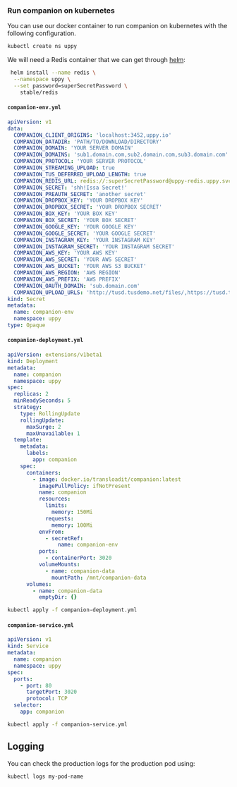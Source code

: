 ### Run companion on kubernetes

You can use our docker container to run companion on kubernetes with the
following configuration.

```bash
kubectl create ns uppy
```

We will need a Redis container that we can get through
[helm](https://github.com/kubernetes/helm):

```bash
 helm install --name redis \
  --namespace uppy \
  --set password=superSecretPassword \
    stable/redis
```

#### `companion-env.yml`

```yaml
apiVersion: v1
data:
  COMPANION_CLIENT_ORIGINS: 'localhost:3452,uppy.io'
  COMPANION_DATADIR: 'PATH/TO/DOWNLOAD/DIRECTORY'
  COMPANION_DOMAIN: 'YOUR SERVER DOMAIN'
  COMPANION_DOMAINS: 'sub1.domain.com,sub2.domain.com,sub3.domain.com'
  COMPANION_PROTOCOL: 'YOUR SERVER PROTOCOL'
  COMPANION_STREAMING_UPLOAD: true
  COMPANION_TUS_DEFERRED_UPLOAD_LENGTH: true
  COMPANION_REDIS_URL: redis://:superSecretPassword@uppy-redis.uppy.svc.cluster.local:6379
  COMPANION_SECRET: 'shh!Issa Secret!'
  COMPANION_PREAUTH_SECRET: 'another secret'
  COMPANION_DROPBOX_KEY: 'YOUR DROPBOX KEY'
  COMPANION_DROPBOX_SECRET: 'YOUR DROPBOX SECRET'
  COMPANION_BOX_KEY: 'YOUR BOX KEY'
  COMPANION_BOX_SECRET: 'YOUR BOX SECRET'
  COMPANION_GOOGLE_KEY: 'YOUR GOOGLE KEY'
  COMPANION_GOOGLE_SECRET: 'YOUR GOOGLE SECRET'
  COMPANION_INSTAGRAM_KEY: 'YOUR INSTAGRAM KEY'
  COMPANION_INSTAGRAM_SECRET: 'YOUR INSTAGRAM SECRET'
  COMPANION_AWS_KEY: 'YOUR AWS KEY'
  COMPANION_AWS_SECRET: 'YOUR AWS SECRET'
  COMPANION_AWS_BUCKET: 'YOUR AWS S3 BUCKET'
  COMPANION_AWS_REGION: 'AWS REGION'
  COMPANION_AWS_PREFIX: 'AWS PREFIX'
  COMPANION_OAUTH_DOMAIN: 'sub.domain.com'
  COMPANION_UPLOAD_URLS: 'http://tusd.tusdemo.net/files/,https://tusd.tusdemo.net/files/'
kind: Secret
metadata:
  name: companion-env
  namespace: uppy
type: Opaque
```

#### `companion-deployment.yml`

```yaml
apiVersion: extensions/v1beta1
kind: Deployment
metadata:
  name: companion
  namespace: uppy
spec:
  replicas: 2
  minReadySeconds: 5
  strategy:
    type: RollingUpdate
    rollingUpdate:
      maxSurge: 2
      maxUnavailable: 1
  template:
    metadata:
      labels:
        app: companion
    spec:
      containers:
        - image: docker.io/transloadit/companion:latest
          imagePullPolicy: ifNotPresent
          name: companion
          resources:
            limits:
              memory: 150Mi
            requests:
              memory: 100Mi
          envFrom:
            - secretRef:
                name: companion-env
          ports:
            - containerPort: 3020
          volumeMounts:
            - name: companion-data
              mountPath: /mnt/companion-data
      volumes:
        - name: companion-data
          emptyDir: {}
```

```bash
kubectl apply -f companion-deployment.yml
```

#### `companion-service.yml`

```yaml
apiVersion: v1
kind: Service
metadata:
  name: companion
  namespace: uppy
spec:
  ports:
    - port: 80
      targetPort: 3020
      protocol: TCP
  selector:
    app: companion
```

```bash
kubectl apply -f companion-service.yml
```

## Logging

You can check the production logs for the production pod using:

```bash
kubectl logs my-pod-name
```
